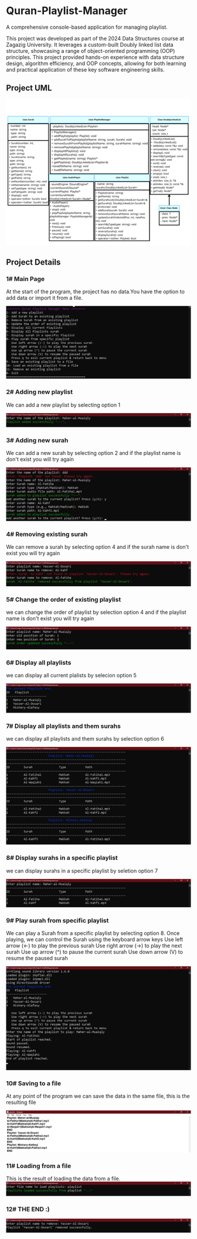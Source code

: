 # Quran-Playlist-Manager

A comprehensive console-based application for managing playlist.

This project was developed as part of the 2024 Data Structures course at Zagazig University. It leverages a custom-built Doubly linked list data structure, showcasing a range of object-oriented programming (OOP) principles. This project provided hands-on experience with data structure design, algorithm efficiency, and OOP concepts, allowing for both learning and practical application of these key software engineering skills.

## Project UML

![Project UML](Images/UML.png)

## Project Details

 ### 1# Main Page
 At the start of the program, the project has no data.You have the option to add data or import it from a file.

![Main Page](Images/main.png)

 ### 2# Adding new playlist
 We can add a new playlist by selecting option 1
 
![Adding new playlist](Images/1.png)

 ### 3# Adding new surah
 We can add a new surah by selecting option 2 and if the playlist name is don't exist you will try again
 
![Adding new surah](Images/2.png)

 ### 4# Removing existing surah 
 We can remove a surah by selecting option 4 and if the surah name  is don't exist you will try again

![Removing existing surah](Images/3.png)

 ### 5# Change the order of existing playlist 
 we can change the order of playlist by selection option 4 and if the playlist name  is don't exist you will try again
 
![Change the order of existing playlist](Images/4.png)

 ### 6# Display all playlists 
 we can display all current plalists by selecion option 5

![Display all playlists ](Images/5.png)

 ### 7# Display all playlists and them surahs
 we can display all playlists and them surahs by selection option 6

![Display all playlists and them surahs](Images/6.png)
 
 ### 8# Display surahs in a specific playlist
 we can display surahs in a specific playlist by seletion option 7

![Display surahs in a specific playlist](Images/7.png)

 ### 9# Play surah from specific playlist 
 We can play a Surah from a specific playlist by selecting option 8. Once playing, we can control the Surah using the keyboard arrow keys
    Use left arrow (<-) to play the previous surah
    Use right arrow (->) to play the next surah
    Use up arrow (^) to pause the current surah
    Use down arrow (V) to resume the paused surah 
    
![Play surah from specific playlist](Images/8.png)
	
 ### 10# Saving to a file
 At any point of the program we can save the data in the same file, this is the resulting file

![Saving to a file](Images/9.png)

 ### 11# Loading from a file
 This is the result of loading the data from a file.
![Loading from a file](Images/10.png)

 ### 12# THE END :)
 
 ![THE END :)](Images/11.png)



 






